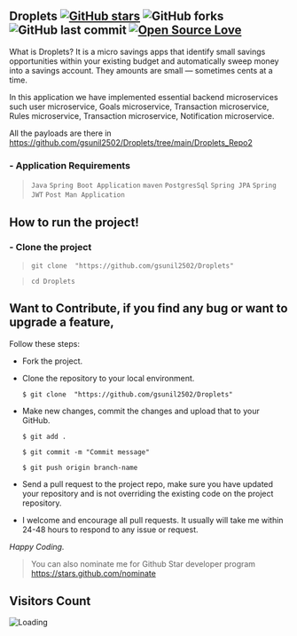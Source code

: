 ## Droplets [![GitHub stars](https://img.shields.io/github/stars/gsunil2502/Droplets?style=social)](https://github.com/login?return_to=%2Fgsunil2502%Droplets) ![GitHub forks](https://img.shields.io/github/forks/gsunil2502/Droplets?style=social) ![GitHub last commit](https://img.shields.io/github/last-commit/gsunil2502/Droplets) [![Open Source Love](https://badges.frapsoft.com/os/v2/open-source.svg?v=103)](https://github.com/gsunil2502/Droplets) 

What is Droplets?
It is a micro savings apps that identify small savings opportunities within your existing budget and automatically sweep money into a savings account. They amounts are small — sometimes cents at a time.

In this application we have implemented essential backend microservices such user microservice, Goals microservice, Transaction microservice, Rules microservice, Transaction microservice, Notification microservice.

All the payloads are there in https://github.com/gsunil2502/Droplets/tree/main/Droplets_Repo2



 ### - Application Requirements
 
 > ```Java```
 > ```Spring Boot Application```
 > ```maven```
 > ```PostgresSql```
 > ```Spring JPA```
 > ```Spring JWT```
 > ```Post Man Application```

## How to run the project!
### - Clone the project
> ``` git clone  "https://github.com/gsunil2502/Droplets" ```

> ```cd Droplets```


 ## Want to Contribute, if you find any bug or want to upgrade a feature,
Follow these steps:
- Fork the project.
- Clone the repository to your local environment.

    ```$ git clone  "https://github.com/gsunil2502/Droplets" ```
    
- Make new changes, commit the changes and upload that to your GitHub.

    `$ git add .`
    
    `$ git commit -m "Commit message" `
    
    `$ git push origin branch-name`
    
- Send a pull request to the project repo, make sure you have updated your repository and is not overriding the existing code on the project repository.
- I welcome and encourage all pull requests. It usually will take me within 24-48 hours to respond to any issue or request.

_Happy Coding._

> You can also nominate me for Github Star developer program
> https://stars.github.com/nominate

## Visitors Count

<img align="left" src = "https://profile-counter.glitch.me/Droplets/count.svg" alt ="Loading">
